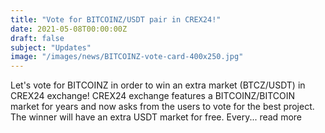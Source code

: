 ```yaml
---
title: "Vote for BITCOINZ/USDT pair in CREX24!"
date: 2021-05-08T00:00:00Z
draft: false
subject: "Updates"
image: "/images/news/BITCOINZ-vote-card-400x250.jpg"
---
```


Let's vote for BITCOINZ in order to win an extra market (BTCZ/USDT) in CREX24 exchange! CREX24 exchange features a BITCOINZ/BITCOIN market for years and now asks from the users to vote for the best project. The winner will have an extra USDT market for free. Every...
read more
